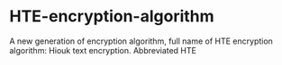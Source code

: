 # HTE-encryption-algorithm
A new generation of encryption algorithm, full name of HTE encryption algorithm: Hiouk text encryption. Abbreviated HTE
